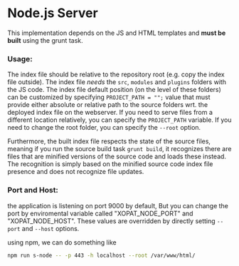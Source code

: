 # Node.js Server


This implementation depends on the JS and HTML templates and **must be built** using the grunt task.

### Usage:
The index file should be relative to the repository root (e.g. copy the index file outside).
The index file _needs_ the ``src``, `modules` and `plugins` folders with the JS code. The index 
file default position (on the level of these folders) can be customized by specifying 
``PROJECT_PATH = "";`` value that must provide either absolute or relative path to the source 
folders wrt. the deployed index file on the webserver. If you need to serve
files from a different location relatively, you can specify the ``PROJECT_PATH`` variable.
If you need to change the root folder, you can specify the ``--root`` option.

Furthermore, the built index file respects the state of the source files, meaning if you run
the source build task ``grunt build``, it recognizes there are files that are minified versions
of the source code and loads these instead. The recognition is simply based on the minified
source code index file presence and does not recognize file updates.

### Port and Host:
the application is listening on port 9000 by default, But you can change the port by enviromental variable called "XOPAT_NODE_PORT"
and "XOPAT_NODE_HOST". These values are overridden by directly setting ``--port`` and ``--host`` options.

using npm, we can do something like
````bash
npm run s-node -- -p 443 -h localhost --root /var/www/html/
````

